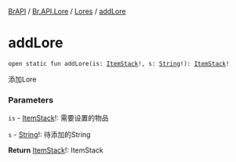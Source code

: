 [BrAPI](../../index.md) / [Br.API.Lore](../index.md) / [Lores](index.md) / [addLore](./add-lore.md)

# addLore

`open static fun addLore(is: `[`ItemStack`](https://hub.spigotmc.org/javadocs/spigot/org/bukkit/inventory/ItemStack.html)`!, s: `[`String`](https://kotlinlang.org/api/latest/jvm/stdlib/kotlin/-string/index.html)`!): `[`ItemStack`](https://hub.spigotmc.org/javadocs/spigot/org/bukkit/inventory/ItemStack.html)`!`

添加Lore

### Parameters

`is` - [ItemStack](https://hub.spigotmc.org/javadocs/spigot/org/bukkit/inventory/ItemStack.html)!: 需要设置的物品

`s` - [String](https://kotlinlang.org/api/latest/jvm/stdlib/kotlin/-string/index.html)!: 待添加的String

**Return**
[ItemStack](https://hub.spigotmc.org/javadocs/spigot/org/bukkit/inventory/ItemStack.html)!: ItemStack

